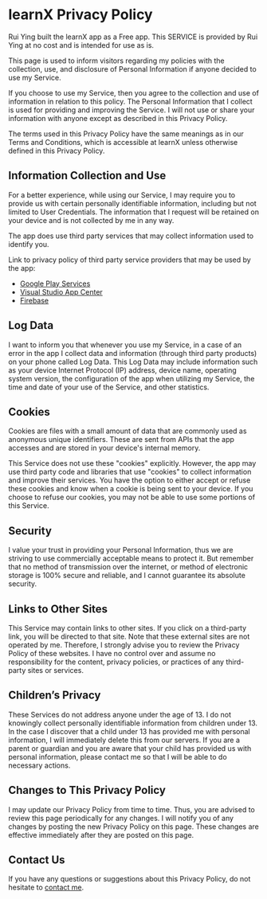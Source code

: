 # learnX Privacy Policy

Rui Ying built the learnX app as a Free app. This SERVICE is provided by Rui Ying at no cost and is intended for use as is.

This page is used to inform visitors regarding my policies with the collection, use, and disclosure of Personal Information if anyone decided to use my Service.

If you choose to use my Service, then you agree to the collection and use of information in relation to this policy. The Personal Information that I collect is used for providing and improving the Service. I will not use or share your information with anyone except as described in this Privacy Policy.

The terms used in this Privacy Policy have the same meanings as in our Terms and Conditions, which is accessible at learnX unless otherwise defined in this Privacy Policy.

## Information Collection and Use

For a better experience, while using our Service, I may require you to provide us with certain personally identifiable information, including but not limited to User Credentials. The information that I request will be retained on your device and is not collected by me in any way.

The app does use third party services that may collect information used to identify you.

Link to privacy policy of third party service providers that may be used by the app:

- [Google Play Services](https://policies.google.com/privacy)
- [Visual Studio App Center](https://learn.microsoft.com/en-us/appcenter/gdpr/data-from-your-end-users)
- [Firebase](https://firebase.google.com/support/privacy)

## Log Data

I want to inform you that whenever you use my Service, in a case of an error in the app I collect data and information (through third party products) on your phone called Log Data. This Log Data may include information such as your device Internet Protocol (IP) address, device name, operating system version, the configuration of the app when utilizing my Service, the time and date of your use of the Service, and other statistics.

## Cookies

Cookies are files with a small amount of data that are commonly used as anonymous unique identifiers. These are sent from APIs that the app accesses and are stored in your device's internal memory.

This Service does not use these "cookies" explicitly. However, the app may use third party code and libraries that use "cookies" to collect information and improve their services. You have the option to either accept or refuse these cookies and know when a cookie is being sent to your device. If you choose to refuse our cookies, you may not be able to use some portions of this Service.

## Security

I value your trust in providing your Personal Information, thus we are striving to use commercially acceptable means to protect it. But remember that no method of transmission over the internet, or method of electronic storage is 100% secure and reliable, and I cannot guarantee its absolute security.

## Links to Other Sites

This Service may contain links to other sites. If you click on a third-party link, you will be directed to that site. Note that these external sites are not operated by me. Therefore, I strongly advise you to review the Privacy Policy of these websites. I have no control over and assume no responsibility for the content, privacy policies, or practices of any third-party sites or services.

## Children’s Privacy

These Services do not address anyone under the age of 13. I do not knowingly collect personally identifiable information from children under 13. In the case I discover that a child under 13 has provided me with personal information, I will immediately delete this from our servers. If you are a parent or guardian and you are aware that your child has provided us with personal information, please contact me so that I will be able to do necessary actions.

## Changes to This Privacy Policy

I may update our Privacy Policy from time to time. Thus, you are advised to review this page periodically for any changes. I will notify you of any changes by posting the new Privacy Policy on this page. These changes are effective immediately after they are posted on this page.

## Contact Us

If you have any questions or suggestions about this Privacy Policy, do not hesitate to [contact me](mailto:learnX@ruiying.io).
